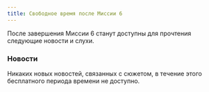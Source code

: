 ```yaml
---
title: Свободное время после Миссии 6
---
```


После завершения Миссии 6 станут доступны для прочтения следующие новости и слухи.

### Новости

Никаких новых новостей, связанных с сюжетом, в течение этого бесплатного периода времени не доступно.
